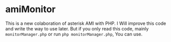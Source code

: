 # amiMonitor
This is a new colaboration of asterisk AMI with PHP. I Will improve this code and 
write the way to use later. But if you only read this code, mainly `monitorManager.php` or run `php monitorManager.php`, You can use.
